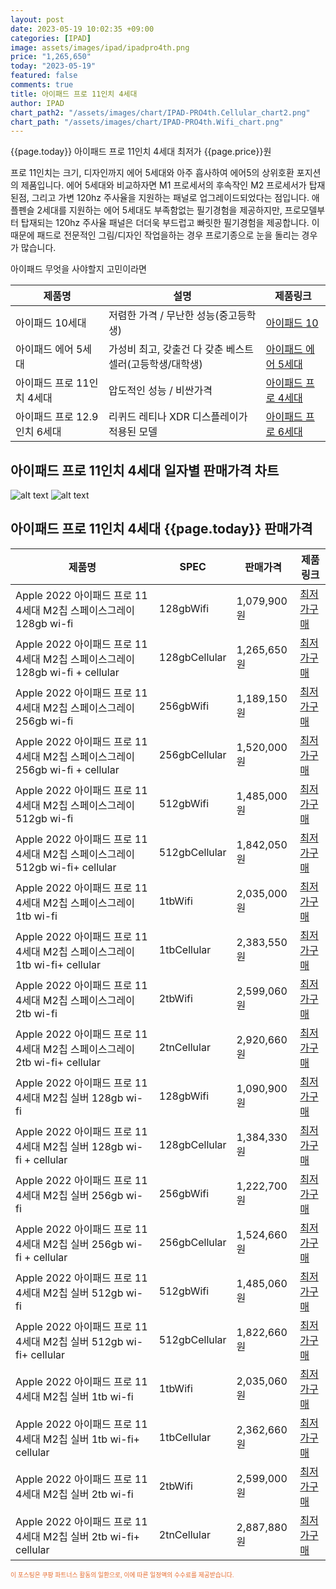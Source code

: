 ```yaml
---
layout: post
date: 2023-05-19 10:02:35 +09:00
categories: [IPAD]
image: assets/images/ipad/ipadpro4th.png
price: "1,265,650"
today: "2023-05-19"
featured: false
comments: true
title: 아이패드 프로 11인치 4세대
author: IPAD
chart_path2: "/assets/images/chart/IPAD-PRO4th.Cellular_chart2.png"
chart_path: "/assets/images/chart/IPAD-PRO4th.Wifi_chart.png"
---
```


{{page.today}} 아이패드 프로 11인치 4세대 최저가 {{page.price}}원

프로 11인치는 크기, 디자인까지 에어 5세대와 아주 흡사하여 에어5의 상위호환 포지션의 제품입니다.
에어 5세대와 비교하자면 M1 프로세서의 후속작인 M2 프로세서가 탑재된점, 그리고 가변 120hz 주사율을 지원하는 패널로 업그레이드되었다는 점입니다.
애플펜슬 2세대를 지원하는 에어 5세대도 부족함없는 필기경험을 제공하지만, 프로모델부터 탑재되는 120hz 주사율 패널은 더더욱 부드럽고 빠릿한 필기경험을 제공합니다.
이 때문에 패드로 전문적인 그림/디자인 작업을하는 경우 프로기종으로 눈을 돌리는 경우가 많습니다.

<main>
<P>아이패드 무엇을 사야할지 고민이라면</P>
<table id="rwd-table">
  <thead>
    <tr>
      <th>제품명</th>
      <th>설명</th>
      <th>제품링크</th>
    </tr>
  </thead>
  <tbody>
    <tr>
       <td>아이패드 10세대</td>
       <td>저렴한 가격 / 무난한 성능(중고등학생)</td>
       <td><a href='/APPLE-IPAD-10th/'>아이패드 10</a></td>
    </tr>
    <tr>
       <td>아이패드 에어 5세대</td>
       <td>가성비 최고, 갖출건 다 갖춘 베스트 셀러(고등학생/대학생)</td>
       <td><a href='/APPLE-IPAD-AIR5th/'>아이패드 에어 5세대</a></td>
    </tr>
    <tr>
       <td>아이패드 프로 11인치 4세대</td>
       <td>압도적인 성능 / 비싼가격</td>
       <td><a href='/APPLE-IPAD-PRO4th/'>아이패드 프로 4세대</a></td>
    </tr>
    <tr>
       <td>아이패드 프로 12.9인치 6세대</td>
       <td>리퀴드 레티나 XDR 디스플레이가 적용된 모델</td>
       <td><a href='/APPLE-IPAD-PRO6th/'>아이패드 프로 6세대</a></td>
    </tr>
  </tbody>
</table>
</main>

## 아이패드 프로 11인치 4세대 일자별 판매가격 차트
![alt text]({{page.chart_path}} "아이패드 프로 11인치 4세대 Wifi 판매가격 차트")
![alt text]({{page.chart_path2}} "아이패드 프로 11인치 4세대 Cellular 판매가격 차트")

## 아이패드 프로 11인치 4세대 {{page.today}} 판매가격
<main>
<table id="rwd-table-large">
  <thead>
    <tr>
      <th>제품명</th>
      <th>SPEC</th>
      <th>판매가격</th>
      <th>제품링크</th>
    </tr>
  </thead>
  <tbody><tr>
        <td>Apple 2022 아이패드 프로 11 4세대 M2칩 스페이스그레이 128gb wi-fi</td>
        <td>128gbWifi</td>
        <td>1,079,900원</td>
        <td><a href='https://link.coupang.com/a/SA5ym' target='_blank'>최저가구매</a></td>
        </tr><tr>
        <td>Apple 2022 아이패드 프로 11 4세대 M2칩 스페이스그레이 128gb wi-fi + cellular</td>
        <td>128gbCellular</td>
        <td>1,265,650원</td>
        <td><a href='https://link.coupang.com/a/SA5Bk' target='_blank'>최저가구매</a></td>
        </tr><tr>
        <td>Apple 2022 아이패드 프로 11 4세대 M2칩 스페이스그레이  256gb wi-fi</td>
        <td>256gbWifi</td>
        <td>1,189,150원</td>
        <td><a href='https://link.coupang.com/a/SA5DU' target='_blank'>최저가구매</a></td>
        </tr><tr>
        <td>Apple 2022 아이패드 프로 11 4세대 M2칩 스페이스그레이 256gb wi-fi + cellular</td>
        <td>256gbCellular</td>
        <td>1,520,000원</td>
        <td><a href='https://link.coupang.com/a/SA5Hm' target='_blank'>최저가구매</a></td>
        </tr><tr>
        <td>Apple 2022 아이패드 프로 11 4세대 M2칩 스페이스그레이 512gb wi-fi</td>
        <td>512gbWifi</td>
        <td>1,485,000원</td>
        <td><a href='https://link.coupang.com/a/SA5Jl' target='_blank'>최저가구매</a></td>
        </tr><tr>
        <td>Apple 2022 아이패드 프로 11 4세대 M2칩 스페이스그레이 512gb wi-fi+ cellular</td>
        <td>512gbCellular</td>
        <td>1,842,050원</td>
        <td><a href='https://link.coupang.com/a/SA5NQ' target='_blank'>최저가구매</a></td>
        </tr><tr>
        <td>Apple 2022 아이패드 프로 11 4세대 M2칩 스페이스그레이 1tb wi-fi</td>
        <td>1tbWifi</td>
        <td>2,035,000원</td>
        <td><a href='https://link.coupang.com/a/SA5Q8' target='_blank'>최저가구매</a></td>
        </tr><tr>
        <td>Apple 2022 아이패드 프로 11 4세대 M2칩 스페이스그레이 1tb wi-fi+ cellular</td>
        <td>1tbCellular</td>
        <td>2,383,550원</td>
        <td><a href='https://link.coupang.com/a/SA5TD' target='_blank'>최저가구매</a></td>
        </tr><tr>
        <td>Apple 2022 아이패드 프로 11 4세대 M2칩 스페이스그레이 2tb wi-fi</td>
        <td>2tbWifi</td>
        <td>2,599,060원</td>
        <td><a href='https://link.coupang.com/a/SA5V8' target='_blank'>최저가구매</a></td>
        </tr><tr>
        <td>Apple 2022 아이패드 프로 11 4세대 M2칩 스페이스그레이 2tb wi-fi+ cellular</td>
        <td>2tnCellular</td>
        <td>2,920,660원</td>
        <td><a href='https://link.coupang.com/a/SA5Y3' target='_blank'>최저가구매</a></td>
        </tr><tr>
        <td>Apple 2022 아이패드 프로 11 4세대 M2칩 실버 128gb wi-fi</td>
        <td>128gbWifi</td>
        <td>1,090,900원</td>
        <td><a href='https://link.coupang.com/a/SA51w' target='_blank'>최저가구매</a></td>
        </tr><tr>
        <td>Apple 2022 아이패드 프로 11 4세대 M2칩 실버 128gb wi-fi + cellular</td>
        <td>128gbCellular</td>
        <td>1,384,330원</td>
        <td><a href='https://link.coupang.com/a/SA53O' target='_blank'>최저가구매</a></td>
        </tr><tr>
        <td>Apple 2022 아이패드 프로 11 4세대 M2칩 실버  256gb wi-fi</td>
        <td>256gbWifi</td>
        <td>1,222,700원</td>
        <td><a href='https://link.coupang.com/a/SA55N' target='_blank'>최저가구매</a></td>
        </tr><tr>
        <td>Apple 2022 아이패드 프로 11 4세대 M2칩 실버 256gb wi-fi + cellular</td>
        <td>256gbCellular</td>
        <td>1,524,660원</td>
        <td><a href='https://link.coupang.com/a/SA58n' target='_blank'>최저가구매</a></td>
        </tr><tr>
        <td>Apple 2022 아이패드 프로 11 4세대 M2칩 실버 512gb wi-fi</td>
        <td>512gbWifi</td>
        <td>1,485,060원</td>
        <td><a href='https://link.coupang.com/a/SA6ay' target='_blank'>최저가구매</a></td>
        </tr><tr>
        <td>Apple 2022 아이패드 프로 11 4세대 M2칩 실버 512gb wi-fi+ cellular</td>
        <td>512gbCellular</td>
        <td>1,822,660원</td>
        <td><a href='https://link.coupang.com/a/SA6dc' target='_blank'>최저가구매</a></td>
        </tr><tr>
        <td>Apple 2022 아이패드 프로 11 4세대 M2칩 실버 1tb wi-fi</td>
        <td>1tbWifi</td>
        <td>2,035,060원</td>
        <td><a href='https://link.coupang.com/a/SA6fu' target='_blank'>최저가구매</a></td>
        </tr><tr>
        <td>Apple 2022 아이패드 프로 11 4세대 M2칩 실버 1tb wi-fi+ cellular</td>
        <td>1tbCellular</td>
        <td>2,362,660원</td>
        <td><a href='https://link.coupang.com/a/SA6ki' target='_blank'>최저가구매</a></td>
        </tr><tr>
        <td>Apple 2022 아이패드 프로 11 4세대 M2칩 실버 2tb wi-fi</td>
        <td>2tbWifi</td>
        <td>2,599,000원</td>
        <td><a href='https://link.coupang.com/a/SA6mw' target='_blank'>최저가구매</a></td>
        </tr><tr>
        <td>Apple 2022 아이패드 프로 11 4세대 M2칩 실버 2tb wi-fi+ cellular</td>
        <td>2tnCellular</td>
        <td>2,887,880원</td>
        <td><a href='https://link.coupang.com/a/SA6oG' target='_blank'>최저가구매</a></td>
        </tr></tbody>
</table>
</main>
<div style="color:#e56a2c;font-size: 0.7em;" >
이 포스팅은 쿠팡 파트너스 활동의 일환으로, 이에 따른 일정액의 수수료를 제공받습니다.
</div>
